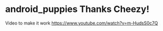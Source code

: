 # android_puppies Thanks Cheezy!

Video to make it work
https://www.youtube.com/watch?v=m-HudsS0c7Q
